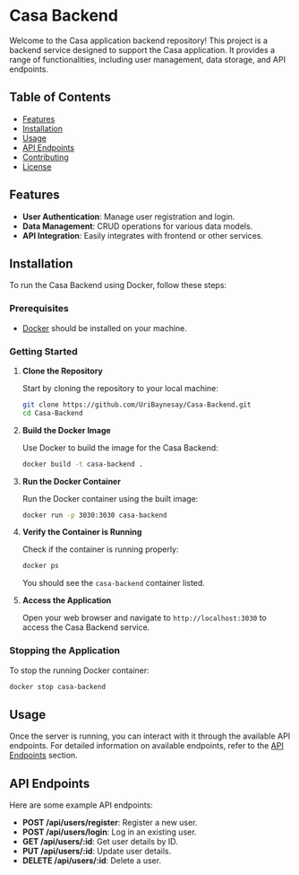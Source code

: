 # Casa Backend

Welcome to the Casa application backend repository! This project is a backend service designed to support the Casa application. It provides a range of functionalities, including user management, data storage, and API endpoints.

## Table of Contents

- [Features](#features)
- [Installation](#installation)
- [Usage](#usage)
- [API Endpoints](#api-endpoints)
- [Contributing](#contributing)
- [License](#license)

## Features

- **User Authentication**: Manage user registration and login.
- **Data Management**: CRUD operations for various data models.
- **API Integration**: Easily integrates with frontend or other services.

## Installation

To run the Casa Backend using Docker, follow these steps:

### Prerequisites

- [Docker](https://www.docker.com/get-started) should be installed on your machine.

### Getting Started

1. **Clone the Repository**

   Start by cloning the repository to your local machine:

   ```bash
   git clone https://github.com/UriBaynesay/Casa-Backend.git
   cd Casa-Backend
   ```

2. **Build the Docker Image**

   Use Docker to build the image for the Casa Backend:

   ```bash
   docker build -t casa-backend .
   ```

3. **Run the Docker Container**

   Run the Docker container using the built image:

   ```bash
   docker run -p 3030:3030 casa-backend
   ```

4. **Verify the Container is Running**

   Check if the container is running properly:

   ```bash
   docker ps
   ```

   You should see the `casa-backend` container listed.

5. **Access the Application**

   Open your web browser and navigate to `http://localhost:3030` to access the Casa Backend service.


### Stopping the Application

To stop the running Docker container:

```bash
docker stop casa-backend
```

## Usage

Once the server is running, you can interact with it through the available API endpoints. For detailed information on available endpoints, refer to the [API Endpoints](#api-endpoints) section.

## API Endpoints

Here are some example API endpoints:

- **POST /api/users/register**: Register a new user.
- **POST /api/users/login**: Log in an existing user.
- **GET /api/users/:id**: Get user details by ID.
- **PUT /api/users/:id**: Update user details.
- **DELETE /api/users/:id**: Delete a user.
